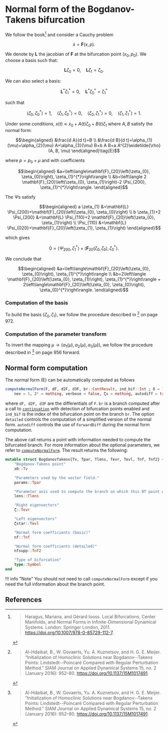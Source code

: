 # Normal form of the Bogdanov-Takens bifurcation

We follow the book[^Haragus] and consider a Cauchy problem

$$\dot x=\mathbf F(x,p).$$

We denote by $\mathbf L$ the jacobian of $\mathbf F$ at the bifurcation point $(x_0,p_0)$. We choose a basis such that:

$$\mathbf{L} \zeta_{0}=0, \quad \mathbf{L} \zeta_{1}=\zeta_{0}.$$

We can also select a basis:

$$\mathbf{L}^{*} \zeta_{1}^{*}=0, \quad \mathbf{L}^{*} \zeta_{0}^{*}=\zeta_{1}^{*}$$

such that

$$\left\langle\zeta_{0}, \zeta_{0}^{*}\right\rangle=1, \quad\left\langle\zeta_{1}, \zeta_{0}^{*}\right\rangle=0, \quad\left\langle\zeta_{0}, \zeta_{1}^{*}\right\rangle=0, \quad\left\langle\zeta_{1}, \zeta_{1}^{*}\right\rangle=1.$$

Under some conditions, $x(t)\approx x_0+A(t)\zeta_0 + B(t)\zeta_1$ where $A,B$ satisfy the normal form:

$$\begin{aligned}
&\frac{d A}{d t}=B \\
&\frac{d B}{d t}=\alpha_{1}(\mu)+\alpha_{2}(\mu) A+\alpha_{3}(\mu) B+b A B+a A^{2}\widetilde{\rho}(A, B, \mu)
\end{aligned}\tag{E}$$

where $p = p_0+\mu$ and with coefficients

$$\begin{aligned}
&a=\left\langle\mathbf{F}_{20}\left(\zeta_{0}, \zeta_{0}\right), \zeta_{1}^{*}\right\rangle \\
&b=\left\langle 2 \mathbf{F}_{20}\left(\zeta_{0}, \zeta_{1}\right)-2 \Psi_{200}, \zeta_{1}^{*}\right\rangle.
\end{aligned}$$

The $\Psi$s satisfy

$$\begin{aligned}
a \zeta_{1} &=\mathbf{L} \Psi_{200}+\mathbf{F}_{20}\left(\zeta_{0}, \zeta_{0}\right) \\
b \zeta_{1}+2 \Psi_{200} &=\mathbf{L} \Psi_{110}+2 \mathbf{F}_{20}\left(\zeta_{0}, \zeta_{1}\right) \\
\Psi_{110} &=\mathbf{L} \Psi_{020}+\mathbf{F}_{20}\left(\zeta_{1}, \zeta_{1}\right)
\end{aligned}$$

which gives

$$0=\left\langle\Psi_{200}, \zeta_{1}^{*}\right\rangle + \left\langle\mathbf{F}_{20}\left(\zeta_{0}, \zeta_{0}\right), \zeta_{0}^{*}\right\rangle.$$

We conclude that

$$\begin{aligned}
&a=\left\langle\mathbf{F}_{20}\left(\zeta_{0}, \zeta_{0}\right), \zeta_{1}^{*}\right\rangle \\
&b=2\left\langle  \mathbf{F}_{20}\left(\zeta_{0}, \zeta_{1}\right), \zeta_{1}^{*}\right\rangle + 2\left\langle\mathbf{F}_{20}\left(\zeta_{0}, \zeta_{0}\right), \zeta_{0}^{*}\right\rangle.
\end{aligned}$$


### Computation of the basis

To build the basis $\left\{\zeta_{0}, \zeta_{1}\right\}$, we follow the procedure described in [^AlHdaibat] on page 972.

### Computation of the parameter transform

To invert the mapping $\mu\to (\alpha_{1}(\mu),\alpha_{2}(\mu),\alpha_{3}(\mu))$, we follow the procedure described in [^AlHdaibat] on page 956 forward.

## Normal form computation

The normal form (E) can be automatically computed as follows

```julia
computeNormalForm(F, dF, d2F, d3F, br::ContResult, ind_bif::Int ; δ = 1e-8,
	nev = 5, Jᵗ = nothing, verbose = false, ζs = nothing, autodiff = true, detailed = true)
```

where `dF, d2F, d3F` are the differentials of `F`. `br` is a branch computed after a call to [`continuation`](@ref) with detection of bifurcation points enabled and `ind_bif` is the index of the bifurcation point on the branch `br`. The option `detailed` controls the computation of a simplified version of the normal form. `autodiff` controls the use of `ForwardDiff` during the normal form computation.


The above call returns a point with information needed to compute the bifurcated branch. For more information about the optional parameters, we refer to [`computeNormalForm`](@ref). The result returns the following:

```julia
mutable struct BogdanovTakens{Tv, Tpar, Tlens, Tevr, Tevl, Tnf, Tnf2} <: AbstractBifurcationPoint
	"Bogdanov-Takens point"
	x0::Tv

	"Parameters used by the vector field."
	params::Tpar

	"Parameter axis used to compute the branch on which this BT point was detected."
	lens::Tlens

	"Right eigenvectors"
	ζ::Tevr

	"Left eigenvectors"
	ζstar::Tevl

	"Normal form coefficients (basic)"
	nf::Tnf

	"Normal form coefficients (detailed)"
	nfsupp::Tnf2

	"Type of bifurcation"
	type::Symbol
end
```

!!! info "Note"
    You should not need to call `computeNormalForm` except if you need the full information about the branch point.

## References

[^Haragus]:> Haragus, Mariana, and Gérard Iooss. Local Bifurcations, Center Manifolds, and Normal Forms in Infinite-Dimensional Dynamical Systems. London: Springer London, 2011. https://doi.org/10.1007/978-0-85729-112-7.


[^AlHdaibat]:> Al-Hdaibat, B., W. Govaerts, Yu. A. Kuznetsov, and H. G. E. Meijer. “Initialization of Homoclinic Solutions near Bogdanov--Takens Points: Lindstedt--Poincaré Compared with Regular Perturbation Method.” SIAM Journal on Applied Dynamical Systems 15, no. 2 (January 2016): 952–80. https://doi.org/10.1137/15M1017491.

